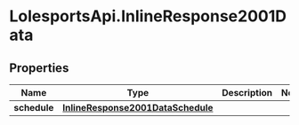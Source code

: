 # LolesportsApi.InlineResponse2001Data

## Properties
Name | Type | Description | Notes
------------ | ------------- | ------------- | -------------
**schedule** | [**InlineResponse2001DataSchedule**](InlineResponse2001DataSchedule.md) |  | 
